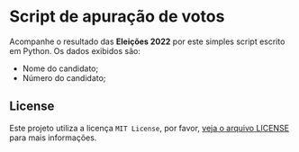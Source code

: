 # Script de apuração de votos

Acompanhe o resultado das **Eleições 2022** por este simples script escrito em Python. Os dados exibidos são:

- Nome do candidato;
- Número do candidato;

## License

Este projeto utiliza a licença `MIT License`, por favor, [veja o arquivo LICENSE](https://github.com/jaedsonpys/apuracao-eleicoes/blob/master/LICENSE) para mais informações.